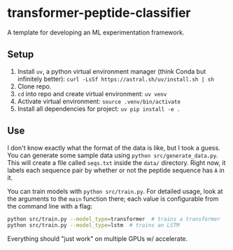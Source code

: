 # transformer-peptide-classifier

A template for developing an ML experimentation framework.

## Setup

1. Install `uv`, a python virtual environment manager (think Conda but infinitely better): `curl -LsSf https://astral.sh/uv/install.sh | sh`
2. Clone repo.
3. `cd` into repo and create virtual environment: `uv venv`
4. Activate virtual environment: `source .venv/bin/activate`
5. Install all dependencies for project: `uv pip install -e .`

## Use

I don't know exactly what the format of the data is like, but I took a guess. You can generate some sample data using `python src/generate_data.py`. This will create a file called `seqs.txt` inside the `data/` directory. Right now, it labels each sequence pair by whether or not the peptide sequence has `A` in it.

You can train models with `python src/train.py`. For detailed usage, look at the arguments to the `main` function there; each value is configurable from the command line with a flag:

```bash
python src/train.py --model_type=transformer  # trains a transformer
python src/train.py --model_type=lstm  # trains an LSTM
```

Everything should "just work" on multiple GPUs w/ accelerate.
